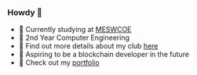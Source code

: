 ### Howdy 👋

- 🔭 Currently studying at [MESWCOE](https://mescoe.mespune.org/)
- 🌱 2nd Year Computer Engineering
- 👯 Find out more details about my club [here](https://github.com/Cult-C0de)
- 🤔 Aspiring to be a blockchain developer in the future
- 🧾 Check out my [portfolio](https://tanmaymachkar.github.io/resume-profile/)
